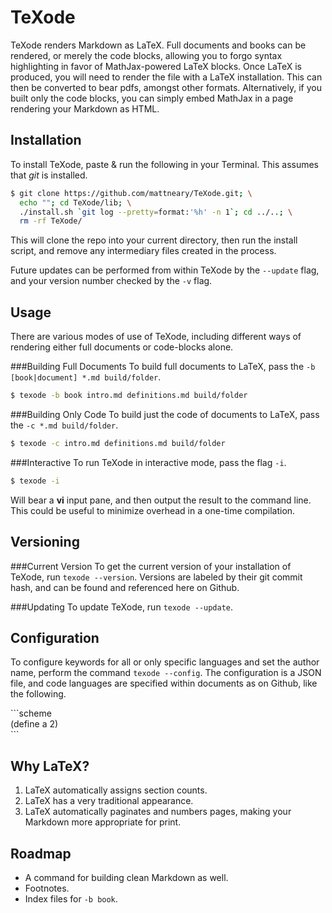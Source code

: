 TeXode
======
TeXode renders Markdown as LaTeX. Full documents and books can be rendered, or merely the code blocks, allowing you to forgo syntax highlighting in favor of MathJax-powered LaTeX blocks.
Once LaTeX is produced, you will need to render the file with a LaTeX installation. This can then be converted to bear pdfs, amongst other formats.
Alternatively, if you built only the code blocks, you can simply embed MathJax in a page rendering your Markdown as HTML.

Installation
------------
To install TeXode, paste & run the following in your Terminal. This assumes that *git* is installed.

```sh
$ git clone https://github.com/mattneary/TeXode.git; \
  echo ""; cd TeXode/lib; \
  ./install.sh `git log --pretty=format:'%h' -n 1`; cd ../..; \
  rm -rf TeXode/
```

This will clone the repo into your current directory, then run the install script, and remove any intermediary files created in the process.

Future updates can be performed from within TeXode by the `--update` flag, and your version number checked by the `-v` flag.

Usage
-----
There are various modes of use of TeXode, including different ways of rendering either full documents or code-blocks alone.

###Building Full Documents
To build full documents to LaTeX, pass the `-b [book|document] *.md build/folder`.

```sh
$ texode -b book intro.md definitions.md build/folder
```

###Building Only Code
To build just the code of documents to LaTeX, pass the `-c *.md build/folder`.

```sh
$ texode -c intro.md definitions.md build/folder
```

###Interactive
To run TeXode in interactive mode, pass the flag `-i`.

```sh
$ texode -i
```

Will bear a __vi__ input pane, and then output the result to the command line. This could be useful to minimize overhead in a one-time compilation.

Versioning
----------
###Current Version
To get the current version of your installation of TeXode, run `texode --version`. Versions are labeled by their git commit hash, and can be found and referenced here on Github.

###Updating
To update TeXode, run `texode --update`.

Configuration
-------------
To configure keywords for all or only specific languages and set the author name, perform the command `texode --config`. The configuration is a JSON file, and code languages are specified within documents as on Github, like the following.

<div>```scheme<br>
(define a 2)<br>
```</div>

Why LaTeX?
----------
1. LaTeX automatically assigns section counts.
2. LaTeX has a very traditional appearance.
3. LaTeX automatically paginates and numbers pages, making your Markdown more appropriate for print.

Roadmap
-------
- A command for building clean Markdown as well.
- Footnotes.
- Index files for `-b book`.
